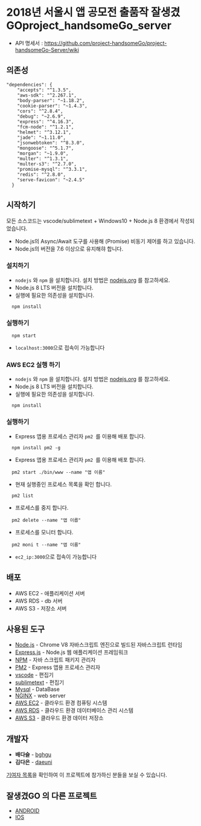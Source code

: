 # 2018년 서울시 앱 공모전 출품작 잘생겼GOproject_handsomeGo_server

* API 명세서 : https://github.com/project-handsomeGo/project-handsomeGo-Server/wiki

## 의존성

```
"dependencies": {
    "accepts": "^1.3.5",
    "aws-sdk": "^2.267.1",
    "body-parser": "~1.18.2",
    "cookie-parser": "~1.4.3",
    "cors": "^2.8.4",
    "debug": "~2.6.9",
    "express": "^4.16.3",
    "fcm-node": "^1.2.1",
    "helmet": "^3.12.1",
    "jade": "~1.11.0",
    "jsonwebtoken": "^8.3.0",
    "mongoose": "^5.1.7",
    "morgan": "~1.9.0",
    "multer": "^1.3.1",
    "multer-s3": "^2.7.0",
    "promise-mysql": "^3.3.1",
    "redis": "^2.8.0",
    "serve-favicon": "~2.4.5"
  }
```

## 시작하기

모든 소스코드는 vscode/sublimetext + Windows10 + Node.js 8 환경에서 작성되었습니다.

- Node.js의 Async/Await 도구를 사용해 (Promise) 비동기 제어를 하고 있습니다.
- Node.js의 버전을 7.6 이상으로 유지해햐 합니다.

### 설치하기

- `nodejs` 와 `npm` 을 설치합니다. 설치 방법은 [nodejs.org](https://nodejs.org) 를 참고하세요.
- Node.js 8 LTS 버전을 설치합니다.
- 실행에 필요한 의존성을 설치합니다.

```
  npm install
```

### 실행하기

```
  npm start
```

- `localhost:3000`으로 접속이 가능합니다

### AWS EC2 실행 하기

- `nodejs` 와 `npm` 을 설치합니다. 설치 방법은 [nodejs.org](https://nodejs.org) 를 참고하세요.
- Node.js 8 LTS 버전을 설치합니다.
- 실행에 필요한 의존성을 설치합니다.

```
  npm install
```

### 실행하기

- Express 앱용 프로세스 관리자 `pm2 `를 이용해 배포 합니다.

```
  npm install pm2 -g
```

- Express 앱용 프로세스 관리자 `pm2 `를 이용해 배포 합니다.

```
  pm2 start ./bin/www --name "앱 이름"
```

- 현재 실행중인 프로세스 목록을 확인 합니다.

```
  pm2 list
```

- 프로세스를 중지 합니다.

```
  pm2 delete --name "앱 이릅"
```

- 프로세스를 모니터 합니다.

```
  pm2 moni t --name "앱 이름"
```

- `ec2_ip:3000`으로 접속이 가능합니다

## 배포

- AWS EC2 - 애플리케이션 서버
- AWS RDS - db 서버
- AWS S3 - 저장소 서버

## 사용된 도구

- [Node.js](https://nodejs.org/ko/) - Chrome V8 자바스크립트 엔진으로 빌드된 자바스크립트 런타임
- [Express.js](http://expressjs.com/ko/) - Node.js 웹 애플리케이션 프레임워크
- [NPM](https://rometools.github.io/rome/) - 자바 스크립트 패키지 관리자
- [PM2](http://pm2.keymetrics.io/) - Express 앱용 프로세스 관리자
- [vscode](https://code.visualstudio.com/) - 편집기
- [sublimetext](https://www.sublimetext.com/) - 편집기
- [Mysql](https://www.mysql.com/) - DataBase
- [NGINX](https://nginx.org/en/) - web server
- [AWS EC2](https://aws.amazon.com/ko/ec2/?sc_channel=PS&sc_campaign=acquisition_KR&sc_publisher=google&sc_medium=english_ec2_b&sc_content=ec2_e&sc_detail=aws%20ec2&sc_category=ec2&sc_segment=177228231544&sc_matchtype=e&sc_country=KR&s_kwcid=AL!4422!3!177228231544!e!!g!!aws%20ec2&ef_id=WkRozwAAAnO-lPWy:20180412120123:s) - 클라우드 환경 컴퓨팅 시스템
- [AWS RDS](https://aws.amazon.com/ko/rds/) - 클라우드 환경 데이터베이스 관리 시스템
- [AWS S3](https://aws.amazon.com/ko/s3/?sc_channel=PS&sc_campaign=acquisition_KR&sc_publisher=google&sc_medium=english_s3_b&sc_content=s3_e&sc_detail=aws%20s3&sc_category=s3&sc_segment=177211245240&sc_matchtype=e&sc_country=KR&s_kwcid=AL!4422!3!177211245240!e!!g!!aws%20s3&ef_id=WkRozwAAAnO-lPWy:20180412120059:s) - 클라우드 환경 데이터 저장소

## 개발자

- **배다슬** - [bghgu](https://github.com/bghgu) 
- **김다은** - [daeuni](https://github.com/daeuni) 

[기여자 목록](https://github.com/project-handsomeGo/project-handsomeGo-Server/graphs/contributors)을 확인하여 이 프로젝트에 참가하신 분들을 보실 수 있습니다.

## 잘생겼GO 의 다른 프로젝트

- [ANDROID](https://github.com/project-handsomeGo/project-handsomeGo-Android) 
- [IOS](https://github.com/project-handsomeGo/project-handsomeGo-iOS) 
